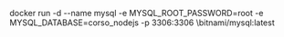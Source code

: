 docker run -d --name mysql -e MYSQL_ROOT_PASSWORD=root -e MYSQL_DATABASE=corso_nodejs -p 3306:3306 \bitnami/mysql:latest